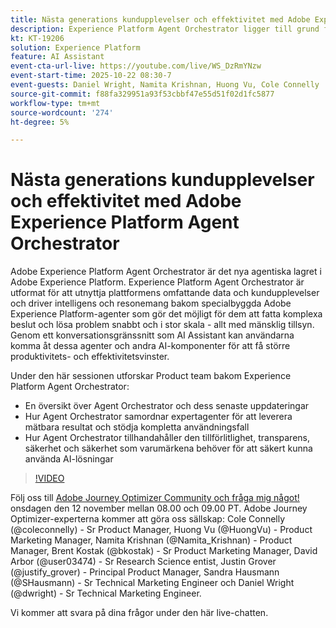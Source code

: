 ```yaml
---
title: Nästa generations kundupplevelser och effektivitet med Adobe Experience Platform Agent Orchestrator
description: Experience Platform Agent Orchestrator ligger till grund för intelligensen och resonemanget bakom Adobe Experience Platform expertagenter, vilket gör det möjligt för dem att fatta komplexa beslut och lösa problem snabbt och i stor skala.
kt: KT-19206
solution: Experience Platform
feature: AI Assistant
event-cta-url-live: https://youtube.com/live/WS_DzRmYNzw
event-start-time: 2025-10-22 08:30-7
event-guests: Daniel Wright, Namita Krishnan, Huong Vu, Cole Connelly
source-git-commit: f88fa329951a93f53cbbf47e55d51f02d1fc5877
workflow-type: tm+mt
source-wordcount: '274'
ht-degree: 5%

---
```


# Nästa generations kundupplevelser och effektivitet med Adobe Experience Platform Agent Orchestrator

Adobe Experience Platform Agent Orchestrator är det nya agentiska lagret i Adobe Experience Platform. Experience Platform Agent Orchestrator är utformat för att utnyttja plattformens omfattande data och kundupplevelser och driver intelligens och resonemang bakom specialbyggda Adobe Experience Platform-agenter som gör det möjligt för dem att fatta komplexa beslut och lösa problem snabbt och i stor skala - allt med mänsklig tillsyn. Genom ett konversationsgränssnitt som AI Assistant kan användarna komma åt dessa agenter och andra AI-komponenter för att få större produktivitets- och effektivitetsvinster.

Under den här sessionen utforskar Product team bakom Experience Platform Agent Orchestrator:

* En översikt över Agent Orchestrator och dess senaste uppdateringar
* Hur Agent Orchestrator samordnar expertagenter för att leverera mätbara resultat och stödja kompletta användningsfall
* Hur Agent Orchestrator tillhandahåller den tillförlitlighet, transparens, säkerhet och säkerhet som varumärkena behöver för att säkert kunna använda AI-lösningar

>[!VIDEO](https://video.tv.adobe.com/v/3476153/?learn=on&enablevpops)

Följ oss till [Adobe Journey Optimizer Community och fråga mig något!](https://experienceleaguecommunities.adobe.com/t5/journey-optimizer-events/ask-me-anything-november-12th-with-journey-optimizer-product/ev-p/783252) onsdagen den 12 november mellan 08.00 och 09.00 PT. Adobe Journey Optimizer-experterna kommer att göra oss sällskap: Cole Connelly (@coleconnelly) - Sr Product Manager, Huong Vu (@HuongVu) - Product Marketing Manager, Namita Krishnan (@Namita_Krishnan) - Product Manager, Brent Kostak (@bkostak) - Sr Product Marketing Manager, David Arbor (@user03474) - Sr Research Science entist, Justin Grover (@justify_grover) - Principal Product Manager, Sandra Hausmann (@SHausmann) - Sr Technical Marketing Engineer och Daniel Wright (@dwright) - Sr Technical Marketing Engineer.

Vi kommer att svara på dina frågor under den här live-chatten.
